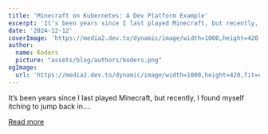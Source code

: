 ```yaml
---
title: 'Minecraft on Kubernetes: A Dev Platform Example'
excerpt: 'It’s been years since I last played Minecraft, but recently, I found myself itching to jump back in....'
date: '2024-12-12'
coverImage: 'https://media2.dev.to/dynamic/image/width=1000,height=420,fit=cover,gravity=auto,format=auto/https%3A%2F%2Fdev-to-uploads.s3.amazonaws.com%2Fuploads%2Farticles%2Fhfsc2m93dro30r640s1g.jpeg'
author:
  name: Koders
  picture: "assets/blog/authors/koders.png"
ogImage:
  url: 'https://media2.dev.to/dynamic/image/width=1000,height=420,fit=cover,gravity=auto,format=auto/https%3A%2F%2Fdev-to-uploads.s3.amazonaws.com%2Fuploads%2Farticles%2Fhfsc2m93dro30r640s1g.jpeg'
---
```


It’s been years since I last played Minecraft, but recently, I found myself itching to jump back in....

[Read more](https://dev.to/cyclops-ui/minecraft-on-kubernetes-a-dev-platform-example-nd4)
